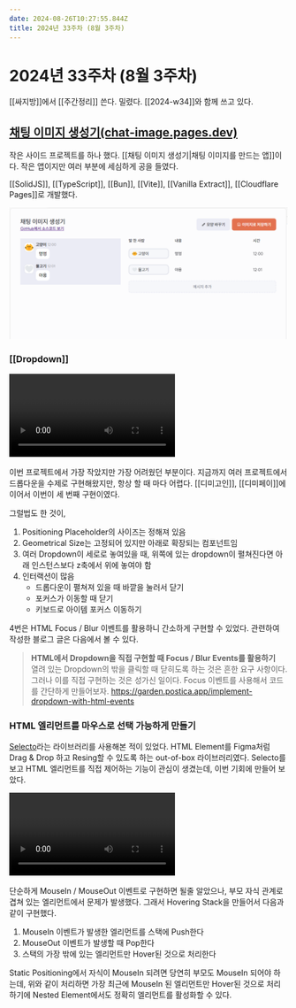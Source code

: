 ```yaml
---
date: 2024-08-26T10:27:55.844Z
title: 2024년 33주차 (8월 3주차)
---
```


# 2024년 33주차 (8월 3주차)

[[싸지방]]에서 [[주간정리]] 쓴다. 밀렸다. [[2024-w34]]와 함께 쓰고 있다.

## [채팅 이미지 생성기(chat-image.pages.dev)](https://chat-image.pages.dev/)

작은 사이드 프로젝트를 하나 했다. [[채팅 이미지 생성기|채팅 이미지를 만드는 앱]]이다. 작은 앱이지만 여러 부분에 세심하게 공을 들였다.

[[SolidJS]], [[TypeScript]], [[Bun]], [[Vite]], [[Vanilla Extract]], [[Cloudflare Pages]]로 개발했다. 

![채팅 이미지 생성기 미리보기](/images/chat-image-generator/preview.png)

### [[Dropdown]]

<video src="/images/chat-image-generator/dropdown.webm" autoplay loop></video>

이번 프로젝트에서 가장 작았지만 가장 어려웠던 부분이다. 지금까지 여러 프로젝트에서 드롭다운을 수제로 구현해왔지만, 항상 할 때 마다 어렵다. [[디미고인]], [[디미페이]]에 이어서 이번이 세 번째 구현이였다.

그럴법도 한 것이,

1. Positioning Placeholder의 사이즈는 정해져 있음
2. Geometrical Size는 고정되어 있지만 아래로 확장되는 컴포넌트임
3. 여러 Dropdown이 세로로 놓여있을 때, 위쪽에 있는 dropdown이 펼쳐진다면 아래 인스턴스보다 z축에서 위에 놓여야 함
4. 인터랙션이 많음
    - 드롭다운이 펼쳐져 있을 때 바깥을 눌러서 닫기
    - 포커스가 이동할 때 닫기
    - 키보드로 아이템 포커스 이동하기

4번은 HTML Focus / Blur 이벤트를 활용하니 간소하게 구현할 수 있었다. 관련하여 작성한 블로그 글은 다음에서 볼 수 있다.

> **HTML에서 Dropdown을 직접 구현할 때 Focus / Blur Events를 활용하기**   
> 열려 있는 Dropdown의 밖을 클릭할 때 닫히도록 하는 것은 흔한 요구 사항이다. 그러나 이를 직접 구현하는 것은 성가신 일이다. Focus 이벤트를 사용해서 코드를 간단하게 만들어보자.
> https://garden.postica.app/implement-dropdown-with-html-events

### HTML 엘리먼트를 마우스로 선택 가능하게 만들기

[Selecto](https://github.com/daybrush/selecto)라는 라이브러리를 사용해본 적이 있었다. HTML Element를 Figma처럼 Drag & Drop 하고 Resing할 수 있도록 하는 out-of-box 라이브러리였다. Selecto를 보고 HTML 엘리먼트를 직접 제어하는 기능이 관심이 생겼는데, 이번 기회에 만들어 보았다.

<video src="/images/chat-image-generator/selectable-element.webm" autoplay loop></video>

단순하게 MouseIn / MouseOut 이벤트로 구현하면 될줄 알았으나, 부모 자식 관계로 겹쳐 있는 엘리먼트에서 문제가 발생했다. 그래서 Hovering Stack을 만들어서 다음과 같이 구현했다.

1. MouseIn 이벤트가 발생한 엘리먼트를 스택에 Push한다
2. MouseOut 이벤트가 발생할 때 Pop한다
3. 스택의 가장 밖에 있는 엘리먼트만 Hover된 것으로 처리한다

Static Positioning에서 자식이 MouseIn 되려면 당연히 부모도 MouseIn 되어야 하는데, 위와 같이 처리하면 가장 최근에 MouseIn 된 엘리먼트만 Hover된 것으로 처리하기에 Nested Element에서도 정확히 엘리먼트를 활성화할 수 있다.
